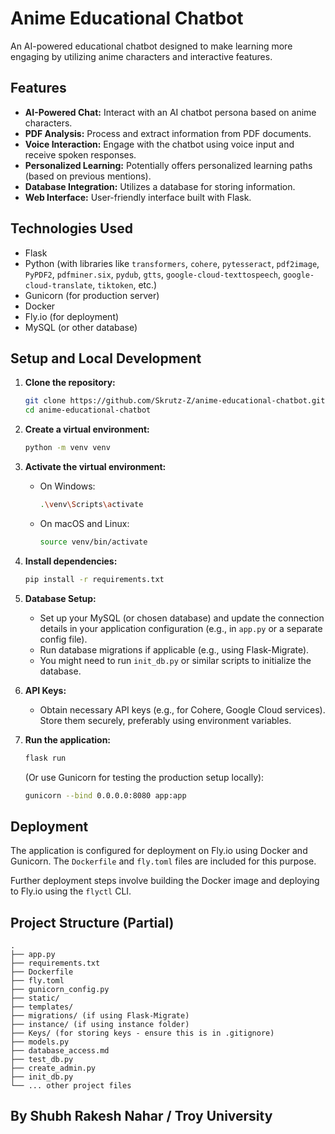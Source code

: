# Anime Educational Chatbot

An AI-powered educational chatbot designed to make learning more engaging by utilizing anime characters and interactive features.

## Features

-   **AI-Powered Chat:** Interact with an AI chatbot persona based on anime characters.
-   **PDF Analysis:** Process and extract information from PDF documents.
-   **Voice Interaction:** Engage with the chatbot using voice input and receive spoken responses.
-   **Personalized Learning:** Potentially offers personalized learning paths (based on previous mentions).
-   **Database Integration:** Utilizes a database for storing information.
-   **Web Interface:** User-friendly interface built with Flask.

## Technologies Used

-   Flask
-   Python (with libraries like `transformers`, `cohere`, `pytesseract`, `pdf2image`, `PyPDF2`, `pdfminer.six`, `pydub`, `gtts`, `google-cloud-texttospeech`, `google-cloud-translate`, `tiktoken`, etc.)
-   Gunicorn (for production server)
-   Docker
-   Fly.io (for deployment)
-   MySQL (or other database)

## Setup and Local Development

1.  **Clone the repository:**

    ```bash
    git clone https://github.com/Skrutz-Z/anime-educational-chatbot.git
    cd anime-educational-chatbot
    ```

2.  **Create a virtual environment:**

    ```bash
    python -m venv venv
    ```

3.  **Activate the virtual environment:**

    -   On Windows:
        ```bash
        .\venv\Scripts\activate
        ```
    -   On macOS and Linux:
        ```bash
        source venv/bin/activate
        ```

4.  **Install dependencies:**

    ```bash
    pip install -r requirements.txt
    ```

5.  **Database Setup:**
    -   Set up your MySQL (or chosen database) and update the connection details in your application configuration (e.g., in `app.py` or a separate config file).
    -   Run database migrations if applicable (e.g., using Flask-Migrate).
    -   You might need to run `init_db.py` or similar scripts to initialize the database.

6.  **API Keys:**
    -   Obtain necessary API keys (e.g., for Cohere, Google Cloud services). Store them securely, preferably using environment variables.

7.  **Run the application:**

    ```bash
    flask run
    ```
    (Or use Gunicorn for testing the production setup locally):
    ```bash
    gunicorn --bind 0.0.0.0:8080 app:app
    ```

## Deployment

The application is configured for deployment on Fly.io using Docker and Gunicorn. The `Dockerfile` and `fly.toml` files are included for this purpose.

Further deployment steps involve building the Docker image and deploying to Fly.io using the `flyctl` CLI.

## Project Structure (Partial)

```
.
├── app.py
├── requirements.txt
├── Dockerfile
├── fly.toml
├── gunicorn_config.py
├── static/
├── templates/
├── migrations/ (if using Flask-Migrate)
├── instance/ (if using instance folder)
├── Keys/ (for storing keys - ensure this is in .gitignore)
├── models.py
├── database_access.md
├── test_db.py
├── create_admin.py
├── init_db.py
└── ... other project files
```

 ## By Shubh Rakesh Nahar / Troy University




